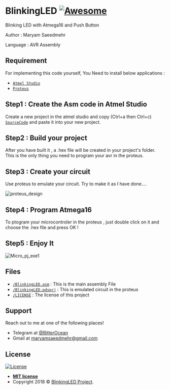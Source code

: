 # BlinkingLED [![Awesome](https://cdn.rawgit.com/sindresorhus/awesome/d7305f38d29fed78fa85652e3a63e154dd8e8829/media/badge.svg)](https://github.com/MaryamSaeedmehr/BlinkingLED)


Blinking LED with Atmega16 and Push Button

Author : Maryam Saeedmehr

Language : AVR Assembly


## **Requirement**

For implementing this code yourself, You Need to install below applications :

- <a href="https://www.microchip.com/mplab/avr-support/atmel-studio-7">`Atmel Studio`</a> 
- <a href="https://www.labcenter.com/downloads/">`Proteus`</a> 


## Step1 : Create the Asm code in Atmel Studio

Create a new project in the atmel studio and copy (Ctrl+a then Ctrl+c) <a href="">`SourceCode`</a> and paste it into your new project.


## Step2 : Build your project

After you have built it , a .hex file will be created in your project's folder. This is the only thing you need to program your avr in the proteus.


## Step3 : Create your circuit

Use proteus to emulate your circuit. Try to make it as I have done....

![proteus_design](https://user-images.githubusercontent.com/49061503/67945564-7846ab00-fbf4-11e9-8089-cd3641aead15.jpg)


## Step4 : Program Atmega16

To ptogram your microcontroler in the proteus , just double click on it and choose the .hex file and press OK !


## Step5 : Enjoy It

![Micro_pj_exe1](https://user-images.githubusercontent.com/49061503/67945912-58fc4d80-fbf5-11e9-8851-e9e3b42e7d7c.gif)


## **Files**

- <a href="https://github.com/MaryamSaeedmehr/BlinkingLED/blob/master/BlinkingLED.asm">`/BlinkingLED.asm`</a> : This is the main assembly File
- <a href="https://github.com/MaryamSaeedmehr/BlinkingLED/blob/master/BlinkingLED.pdsprj">`/BlinkingLED.pdsprj`</a> : This is emulated circuit in the proteus
- <a href="https://github.com/MaryamSaeedmehr/BlinkingLED/blob/master/LICENSE">`/LICENSE`</a> : The license of this project



## **Support**

Reach out to me at one of the following places!

- Telegram at <a href="https://t.me/BitterOcean" target="_blank">@BitterOcean</a>
- Gmail at <a href="mailto:maryamsaeedmehr@gmail.com" target="_blank">maryamsaeedmehr@gmail.com</a>

## **License**

[![License](https://img.shields.io/:license-mit-blue.svg?style=flat-square)](http://badges.mit-license.org)


- **[MIT license](http://opensource.org/licenses/mit-license.php)**
- Copyright 2018 © <a href="https://github.com/MaryamSaeedmehr/BlinkingLED/blob/master/LICENSE">BlinkingLED Project</a>.
